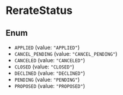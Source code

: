 # RerateStatus

## Enum

* `APPLIED` (value: `"APPLIED"`)
* `CANCEL_PENDING` (value: `"CANCEL_PENDING"`)
* `CANCELED` (value: `"CANCELED"`)
* `CLOSED` (value: `"CLOSED"`)
* `DECLINED` (value: `"DECLINED"`)
* `PENDING` (value: `"PENDING"`)
* `PROPOSED` (value: `"PROPOSED"`)
